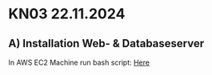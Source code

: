 # KN03 22.11.2024

## A) Installation Web- & Databaseserver

In AWS EC2 Machine run bash script: [Here](https://github.com/sxpersxnic/m346/tree/main/KNs/03-IaaS-AWS/script.sh)
